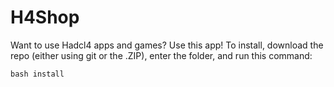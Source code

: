 # H4Shop
Want to use Hadcl4 apps and games? Use this app! To install, download the repo (either using git or the .ZIP), enter the folder, and run this command:

```
bash install
```
